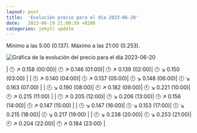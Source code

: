 ```yaml
---
layout: post
title:  'Evolución precio para el día 2023-06-20'
date:   2023-06-19 21:00:59 +0200
categories: jekyll update
---
```

Mínimo a las 5:00 (0.137). Máximo a las 21:00 (0.253). 

![Gráfica de la evolución del precio para el día 2023-06-20](https://files.botsin.space/media_attachments/files/110/572/430/223/835/151/original/f121bc348140c189.png)


| 🕛 ↗ 0.158 (00:00)| 🕐 ↗ 0.146 (01:00)| 🕑 ↗ 0.139 (02:00)| 🕒 ↘ 0.150 (03:00) | 
| 🕓 ↗ 0.140 (04:00)| 🕔 ↗ 0.137 (05:00)| 🕕 ↘ 0.148 (06:00)| 🕖 ↘ 0.163 (07:00) | 
| 🕗 ↘ 0.190 (08:00)| 🕘 ↗ 0.182 (09:00)| 🕙 ↘ 0.221 (10:00)| 🕚 ↗ 0.215 (11:00) | 
| 🕛 ↗ 0.205 (12:00)| 🕐 ↘ 0.206 (13:00)| 🕑 ↗ 0.156 (14:00)| 🕒 ↗ 0.147 (15:00) | 
| 🕓 ↘ 0.147 (16:00)| 🕔 ↘ 0.153 (17:00)| 🕕 ↘ 0.215 (18:00)| 🕖 ↘ 0.217 (19:00) | 
| 🕗 ↘ 0.238 (20:00)| 🕘 ↘ 0.253 (21:00)| 🕙 ↗ 0.204 (22:00)| 🕚 ↗ 0.184 (23:00) | 
 

